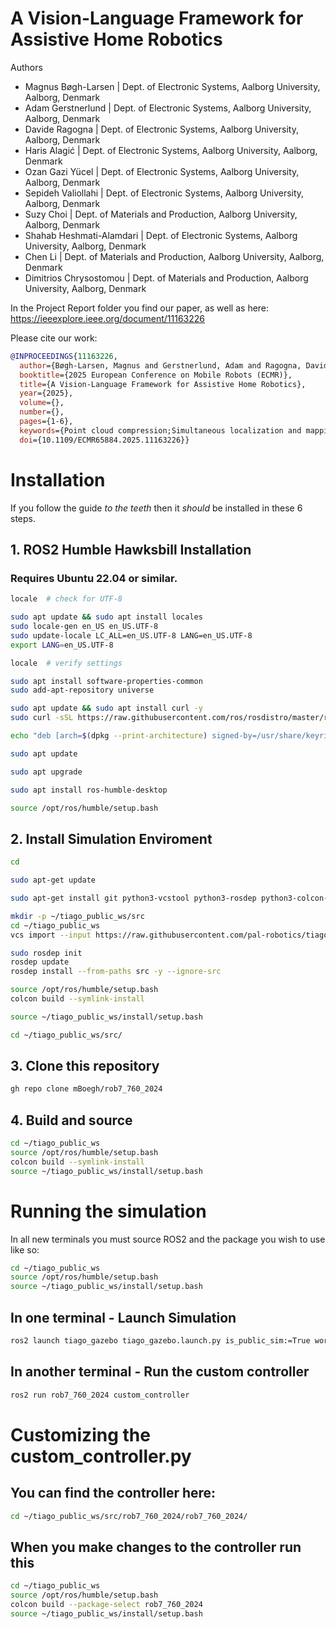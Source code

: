 # A Vision-Language Framework for Assistive Home Robotics

Authors
- Magnus Bøgh-Larsen       | Dept. of Electronic Systems, Aalborg University, Aalborg, Denmark
- Adam Gerstnerlund        | Dept. of Electronic Systems, Aalborg University, Aalborg, Denmark
- Davide Ragogna           | Dept. of Electronic Systems, Aalborg University, Aalborg, Denmark
- Haris Alagić             | Dept. of Electronic Systems, Aalborg University, Aalborg, Denmark
- Ozan Gazi Yücel          | Dept. of Electronic Systems, Aalborg University, Aalborg, Denmark
- Sepideh Valiollahi       | Dept. of Electronic Systems, Aalborg University, Aalborg, Denmark
- Suzy Choi                | Dept. of Materials and Production, Aalborg University, Aalborg, Denmark
- Shahab Heshmati-Alamdari | Dept. of Electronic Systems, Aalborg University, Aalborg, Denmark
- Chen Li                  | Dept. of Materials and Production, Aalborg University, Aalborg, Denmark
- Dimitrios Chrysostomou   | Dept. of Materials and Production, Aalborg University, Aalborg, Denmark

In the Project Report folder you find our paper, as well as here: https://ieeexplore.ieee.org/document/11163226

Please cite our work:
``` bibtex
@INPROCEEDINGS{11163226,
  author={Bøgh-Larsen, Magnus and Gerstnerlund, Adam and Ragogna, Davide and Alagić, Haris and Yücel, Ozan Gazi and Valiollahi, Sepideh and Choi, Suzy and Heshmati-Alamdari, Shahab and Li, Chen and Chrysostomou, Dimitrios},
  booktitle={2025 European Conference on Mobile Robots (ECMR)}, 
  title={A Vision-Language Framework for Assistive Home Robotics}, 
  year={2025},
  volume={},
  number={},
  pages={1-6},
  keywords={Point cloud compression;Simultaneous localization and mapping;Accuracy;Navigation;Object detection;Real-time systems;Natural language processing;Object recognition;Reliability;Artificial intelligence;Vision-Language Navigation;Robotics;Natural Language Processing;SLAM;Object Detection;Human-Robot Interaction},
  doi={10.1109/ECMR65884.2025.11163226}}
```

# Installation
If you follow the guide *to the teeth* then it *should* be installed in these 6 steps.

## 1. ROS2 Humble Hawksbill Installation
### Requires Ubuntu 22.04 or similar.
```bash
locale  # check for UTF-8

sudo apt update && sudo apt install locales
sudo locale-gen en_US en_US.UTF-8
sudo update-locale LC_ALL=en_US.UTF-8 LANG=en_US.UTF-8
export LANG=en_US.UTF-8

locale  # verify settings

sudo apt install software-properties-common
sudo add-apt-repository universe

sudo apt update && sudo apt install curl -y
sudo curl -sSL https://raw.githubusercontent.com/ros/rosdistro/master/ros.key -o /usr/share/keyrings/ros-archive-keyring.gpg

echo "deb [arch=$(dpkg --print-architecture) signed-by=/usr/share/keyrings/ros-archive-keyring.gpg] http://packages.ros.org/ros2/ubuntu $(. /etc/os-release && echo $UBUNTU_CODENAME) main" | sudo tee /etc/apt/sources.list.d/ros2.list > /dev/null

sudo apt update

sudo apt upgrade

sudo apt install ros-humble-desktop

source /opt/ros/humble/setup.bash
```

## 2. Install Simulation Enviroment
``` bash
cd

sudo apt-get update

sudo apt-get install git python3-vcstool python3-rosdep python3-colcon-common-extensions

mkdir -p ~/tiago_public_ws/src
cd ~/tiago_public_ws
vcs import --input https://raw.githubusercontent.com/pal-robotics/tiago_tutorials/humble-devel/tiago_public.repos src

sudo rosdep init
rosdep update
rosdep install --from-paths src -y --ignore-src

source /opt/ros/humble/setup.bash
colcon build --symlink-install

source ~/tiago_public_ws/install/setup.bash

cd ~/tiago_public_ws/src/
```

## 3. Clone this repository
```bash
gh repo clone mBoegh/rob7_760_2024
```
## 4. Build and source
```bash
cd ~/tiago_public_ws
source /opt/ros/humble/setup.bash
colcon build --symlink-install
source ~/tiago_public_ws/install/setup.bash
```

# Running the simulation
In all new terminals you must source ROS2 and the package you wish to use like so:
```bash
cd ~/tiago_public_ws
source /opt/ros/humble/setup.bash
source ~/tiago_public_ws/install/setup.bash
```

## In one terminal - Launch Simulation
```bash
ros2 launch tiago_gazebo tiago_gazebo.launch.py is_public_sim:=True world_name:=pal_office [arm_type:=no-arm]
```

## In another terminal - Run the custom controller
```bash
ros2 run rob7_760_2024 custom_controller
```

# Customizing the custom_controller.py
## You can find the controller here:
```bash
cd ~/tiago_public_ws/src/rob7_760_2024/rob7_760_2024/
```

## When you make changes to the controller run this
```bash
cd ~/tiago_public_ws
source /opt/ros/humble/setup.bash
colcon build --package-select rob7_760_2024
source ~/tiago_public_ws/install/setup.bash
```
